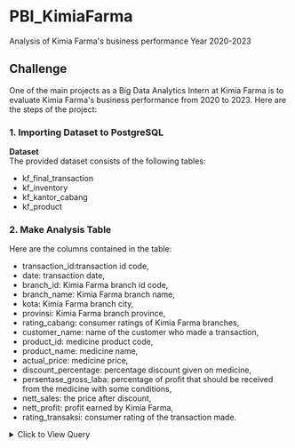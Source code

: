 # PBI_KimiaFarma
 Analysis of Kimia Farma's business performance  Year 2020-2023

## Challenge
One of the main projects as a Big Data Analytics Intern at Kimia Farma is to evaluate Kimia Farma's business performance from 2020 to 2023. Here are the steps of the project:

### 1. Importing Dataset to PostgreSQL
**Dataset** <br>
The provided dataset consists of the following tables:
- kf_final_transaction
- kf_inventory
- kf_kantor_cabang
- kf_product
  
### 2. Make Analysis Table
Here are the columns contained in the table:
- transaction_id:transaction id code,
- date: transaction date,
- branch_id: Kimia Farma branch id code,
- branch_name: Kimia Farma branch name,
- kota: Kimia Farma branch city,
- provinsi: Kimia Farma branch province,
- rating_cabang: consumer ratings of Kimia Farma branches,
- customer_name: name of the customer who made a transaction,
- product_id: medicine product code,
- product_name: medicine name,
- actual_price: medicine price,
- discount_percentage:  percentage discount given on medicine,
- persentase_gross_laba: percentage of profit that should be  received from the medicine with some conditions, 
- nett_sales: the price after discount,
- nett_profit: profit earned by Kimia Farma,
- rating_transaksi: consumer rating of the transaction made.

<details>
  <summary> Click to View Query </summary>
    <br>
    
```sql
CREATE TABLE PBI_KF AS
SELECT 
      ft.transaction_id,
      ft.date,
      kc.branch_id,
      kc.branch_name,
      kc.kota,
      kc.provinsi,
      kc.rating AS rating_cabang,
      ft.customer_name, 
      p.product_id,
      p.product_name,
      p.price AS actual_price,
      ft.discount_percentage,
      CASE 
          WHEN p.price <= 50000 THEN 0.1
          WHEN p.price BETWEEN 50000 AND 100000 THEN 0.15
          WHEN p.price BETWEEN 100000 AND 300000 THEN 0.2
          WHEN p.price BETWEEN 300000 AND 500000 THEN 0.25
          ELSE 0.3
      END AS persentase_gross_laba,
      ft.price-(ft.price*ft.discount_percentage) as nett_sales,
      ft.price-(ft.price*ft.discount_percentage) *
      CASE 
          WHEN p.price <= 50000 THEN 0.1
          WHEN p.price BETWEEN 50000 AND 100000 THEN 0.15
          WHEN p.price BETWEEN 100000 AND 300000 THEN 0.2
          WHEN p.price BETWEEN 300000 AND 500000 THEN 0.25
          ELSE 0.3
      END AS nett_profit,
      ft.rating AS rating_transaksi
FROM kf_inventory as i
LEFT JOIN kf_product as p 
  USING (product_id)
LEFT JOIN kf_kantor_cabang as kc
  USING (branch_id)
LEFT JOIN kf_final_transaction as ft
  USING (branch_id)
```

### 3.  Create Dashboard Performance Analytics Kimia Farma Business Year 2020-2023
